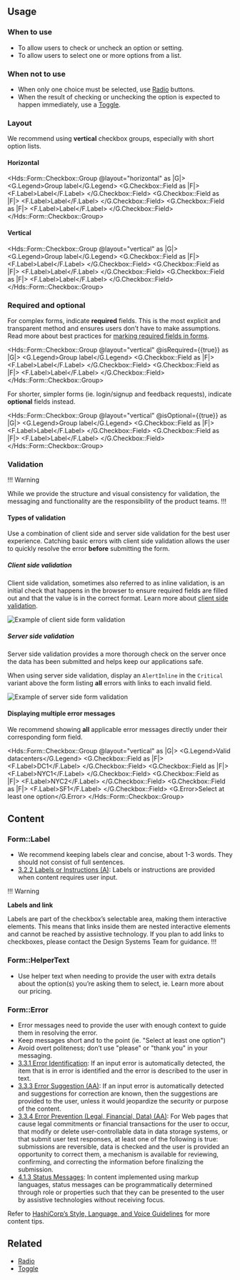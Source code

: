 ## Usage

### When to use

- To allow users to check or uncheck an option or setting.
- To allow users to select one or more options from a list.

### When not to use

- When only one choice must be selected, use [Radio](/components/form/radio/) buttons.
- When the result of checking or unchecking the option is expected to happen immediately, use a [Toggle](/components/form/toggle).

### Layout

We recommend using **vertical** checkbox groups, especially with short option lists.

#### Horizontal

<Hds::Form::Checkbox::Group @layout="horizontal" as |G|>
  <G.Legend>Group label</G.Legend>
  <G.Checkbox::Field as |F|>
    <F.Label>Label</F.Label>
  </G.Checkbox::Field>
  <G.Checkbox::Field as |F|>
    <F.Label>Label</F.Label>
  </G.Checkbox::Field>
  <G.Checkbox::Field as |F|>
    <F.Label>Label</F.Label>
  </G.Checkbox::Field>
</Hds::Form::Checkbox::Group>

#### Vertical

<Hds::Form::Checkbox::Group @layout="vertical" as |G|>
  <G.Legend>Group label</G.Legend>
  <G.Checkbox::Field as |F|>
    <F.Label>Label</F.Label>
  </G.Checkbox::Field>
  <G.Checkbox::Field as |F|>
    <F.Label>Label</F.Label>
  </G.Checkbox::Field>
  <G.Checkbox::Field as |F|>
    <F.Label>Label</F.Label>
  </G.Checkbox::Field>
</Hds::Form::Checkbox::Group>

### Required and optional

For complex forms, indicate **required** fields. This is the most explicit and transparent method and ensures users don’t have to make assumptions. Read more about best practices for [marking required fields in forms](https://www.nngroup.com/articles/required-fields/).

<Hds::Form::Checkbox::Group @layout="vertical" @isRequired={{true}} as |G|>
  <G.Legend>Group label</G.Legend>
  <G.Checkbox::Field as |F|>
    <F.Label>Label</F.Label>
  </G.Checkbox::Field>
  <G.Checkbox::Field as |F|>
    <F.Label>Label</F.Label>
  </G.Checkbox::Field>
</Hds::Form::Checkbox::Group>

For shorter, simpler forms (ie. login/signup and feedback requests), indicate **optional** fields instead.

<Hds::Form::Checkbox::Group @layout="vertical" @isOptional={{true}} as |G|>
  <G.Legend>Group label</G.Legend>
  <G.Checkbox::Field as |F|>
    <F.Label>Label</F.Label>
  </G.Checkbox::Field>
  <G.Checkbox::Field as |F|>
    <F.Label>Label</F.Label>
  </G.Checkbox::Field>
</Hds::Form::Checkbox::Group>

### Validation

!!! Warning

While we provide the structure and visual consistency for validation, the messaging and functionality are the responsibility of the product teams.
!!!

#### Types of validation

Use a combination of client side and server side validation for the best user experience. Catching basic errors with client side validation allows the user to quickly resolve the error **before** submitting the form.

##### Client side validation

Client side validation, sometimes also referred to as inline validation, is an initial check that happens in the browser to ensure required fields are filled out and that the value is in the correct format. Learn more about [client side validation](https://developer.mozilla.org/en-US/docs/Learn/Forms/Form_validation).

![Example of client side form validation](/assets/components/form/primitives/form-validation-client.png)

##### Server side validation

Server side validation provides a more thorough check on the server once the data has been submitted and helps keep our applications safe.

When using server side validation, display an `AlertInline` in the `Critical` variant above the form listing **all** errors with links to each invalid field.

![Example of server side form validation](/assets/components/form/primitives/form-validation-server.png)

#### Displaying multiple error messages

We recommend showing **all** applicable error messages directly under their corresponding form field.

<Hds::Form::Checkbox::Group @layout="vertical" as |G|>
  <G.Legend>Valid datacenters</G.Legend>
  <G.Checkbox::Field as |F|>
    <F.Label>DC1</F.Label>
  </G.Checkbox::Field>
  <G.Checkbox::Field as |F|>
    <F.Label>NYC1</F.Label>
  </G.Checkbox::Field>
  <G.Checkbox::Field as |F|>
    <F.Label>NYC2</F.Label>
  </G.Checkbox::Field>
  <G.Checkbox::Field as |F|>
    <F.Label>SF1</F.Label>
  </G.Checkbox::Field>
  <G.Error>Select at least one option</G.Error>
</Hds::Form::Checkbox::Group>

## Content

### Form::Label

- We recommend keeping labels clear and concise, about 1-3 words. They should not consist of full sentences.
- [3.2.2 Labels or Instructions (A)](https://www.w3.org/WAI/WCAG21/Understanding/labels-or-instructions.html): Labels or instructions are provided when content requires user input.

!!! Warning

**Labels and link**

Labels are part of the checkbox’s selectable area, making them interactive elements. This means that links inside them are nested interactive elements and cannot be reached by assistive technology. If you plan to add links to checkboxes, please contact the Design Systems Team for guidance.
!!!

### Form::HelperText

- Use helper text when needing to provide the user with extra details about the option(s) you’re asking them to select, ie. Learn more about our pricing.

### Form::Error

- Error messages need to provide the user with enough context to guide them in resolving the error.
- Keep messages short and to the point (ie. "Select at least one option")
- Avoid overt politeness; don’t use "please" or "thank you" in your messaging.
- [3.3.1 Error Identification](https://www.w3.org/WAI/WCAG21/Understanding/error-identification.html): If an input error is automatically detected, the item that is in error is identified and the error is described to the user in text.
- [3.3.3 Error Suggestion (AA)](https://www.w3.org/WAI/WCAG21/Understanding/error-suggestion.html): If an input error is automatically detected and suggestions for correction are known, then the suggestions are provided to the user, unless it would jeopardize the security or purpose of the content.
- [3.3.4 Error Prevention (Legal, Financial, Data) (AA)](https://www.w3.org/WAI/WCAG21/Understanding/error-prevention-legal-financial-data.html): For Web pages that cause legal commitments or financial transactions for the user to occur, that modify or delete user-controllable data in data storage systems, or that submit user test responses, at least one of the following is true: submissions are reversible, data is checked and the user is provided an opportunity to correct them, a mechanism is available for reviewing, confirming, and correcting the information before finalizing the submission.
- [4.1.3 Status Messages](https://www.w3.org/WAI/WCAG21/Understanding/status-messages.html): In content implemented using markup languages, status messages can be programmatically determined through role or properties such that they can be presented to the user by assistive technologies without receiving focus.

Refer to [HashiCorp’s Style, Language, and Voice Guidelines](https://docs.google.com/document/d/1MRvGd6tS5JkIwl_GssbyExkMJqOXKeUE00kSEtFi8m8/edit?usp=sharing) for more content tips.

## Related

- [Radio](/components/form/radio)
- [Toggle](/components/form/toggle)
